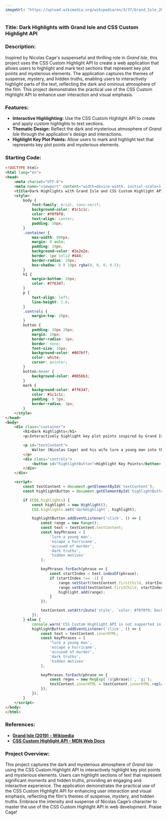 ```yaml
---
imageUrl: "https://upload.wikimedia.org/wikipedia/en/3/37/Grand_Isle_2019_film_poster.jpg"
---
```

### **Title: Dark Highlights with Grand Isle and CSS Custom Highlight API**

### **Description:**
Inspired by Nicolas Cage's suspenseful and thrilling role in *Grand Isle*, this project uses the CSS Custom Highlight API to create a web application that allows users to highlight and mark text sections that represent key plot points and mysterious elements. The application captures the themes of suspense, mystery, and hidden truths, enabling users to interactively highlight parts of the text, reflecting the dark and ominous atmosphere of the film. This project demonstrates the practical use of the CSS Custom Highlight API to enhance user interaction and visual emphasis.

### **Features:**
- **Interactive Highlighting:** Use the CSS Custom Highlight API to create and apply custom highlights to text sections.
- **Thematic Design:** Reflect the dark and mysterious atmosphere of *Grand Isle* through the application's design and interactions.
- **Highlight Key Plot Points:** Allow users to mark and highlight text that represents key plot points and mysterious elements.

### **Starting Code:**

```html
<!DOCTYPE html>
<html lang="en">
<head>
    <meta charset="UTF-8">
    <meta name="viewport" content="width=device-width, initial-scale=1.0">
    <title>Dark Highlights with Grand Isle and CSS Custom Highlight API</title>
    <style>
        body {
            font-family: Arial, sans-serif;
            background-color: #1c1c1c;
            color: #f0f0f0;
            text-align: center;
            padding: 50px;
        }
        .container {
            max-width: 800px;
            margin: 0 auto;
            padding: 20px;
            background-color: #2e2e2e;
            border: 1px solid #444;
            border-radius: 10px;
            box-shadow: 0 0 10px rgba(0, 0, 0, 0.5);
        }
        h1 {
            margin-bottom: 20px;
            color: #ff6347;
        }
        p {
            text-align: left;
            line-height: 1.6;
        }
        .controls {
            margin-top: 20px;
        }
        button {
            padding: 10px 20px;
            margin: 10px;
            border-radius: 5px;
            border: none;
            font-size: 16px;
            background-color: #007bff;
            color: white;
            cursor: pointer;
        }
        button:hover {
            background-color: #0056b3;
        }
        mark {
            background-color: #ff6347;
            color: #1c1c1c;
            padding: 0 5px;
            border-radius: 3px;
        }
    </style>
</head>
<body>
    <div class="container">
        <h1>Dark Highlights</h1>
        <p>Interactively highlight key plot points inspired by Grand Isle.</p>

        <p id="textContent">
            Walter (Nicolas Cage) and his wife lure a young man into their Victorian home to escape a hurricane. As the storm rages on, secrets are revealed, and the young man is accused of murder. The plot thickens as dark truths and hidden motives come to light.
        </p>
        <div class="controls">
            <button id="highlightButton">Highlight Key Points</button>
        </div>
    </div>

    <script>
        const textContent = document.getElementById('textContent');
        const highlightButton = document.getElementById('highlightButton');

        if (CSS.highlights) {
            const highlight = new Highlight();
            CSS.highlights.set('darkHighlight', highlight);

            highlightButton.addEventListener('click', () => {
                const range = new Range();
                const text = textContent.textContent;
                const keyPhrases = [
                    'lure a young man',
                    'escape a hurricane',
                    'accused of murder',
                    'dark truths',
                    'hidden motives'
                ];

                keyPhrases.forEach(phrase => {
                    const startIndex = text.indexOf(phrase);
                    if (startIndex !== -1) {
                        range.setStart(textContent.firstChild, startIndex);
                        range.setEnd(textContent.firstChild, startIndex + phrase.length);
                        highlight.add(range);
                    }
                });

                textContent.setAttribute('style', `color: #f0f0f0; background-color: #2e2e2e;`);
            });
        } else {
            console.warn('CSS Custom Highlight API is not supported in this browser.');
            highlightButton.addEventListener('click', () => {
                const text = textContent.innerHTML;
                const keyPhrases = [
                    'lure a young man',
                    'escape a hurricane',
                    'accused of murder',
                    'dark truths',
                    'hidden motives'
                ];

                keyPhrases.forEach(phrase => {
                    const regex = new RegExp(`(${phrase})`, 'gi');
                    textContent.innerHTML = textContent.innerHTML.replace(regex, `<mark>$1</mark>`);
                });
            });
        }
    </script>
</body>
</html>
```

### **References:**
- **[Grand Isle (2019) - Wikipedia](https://en.wikipedia.org/wiki/Grand_Isle_(film))**
- **[CSS Custom Highlight API - MDN Web Docs](https://developer.mozilla.org/en-US/docs/Web/API/CSS_Highlight_API)**

### **Project Overview:**
This project captures the dark and mysterious atmosphere of *Grand Isle* using the CSS Custom Highlight API to interactively highlight key plot points and mysterious elements. Users can highlight sections of text that represent significant moments and hidden truths, providing an engaging and interactive experience. The application demonstrates the practical use of the CSS Custom Highlight API for enhancing user interaction and visual emphasis, reflecting the film's themes of suspense, mystery, and hidden truths. Embrace the intensity and suspense of Nicolas Cage’s character to master the use of the CSS Custom Highlight API in web development. Praise Cage!